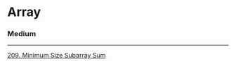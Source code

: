 # Array

### Medium
---
[209. Minimum Size Subarray Sum](../solutions/0209-Minimum%20Size%20Subarray%20Sum.md)</br>